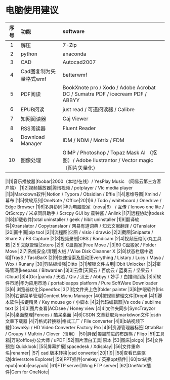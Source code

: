 # 电脑使用建议
|序号|功能|software|
|:---:|:---|:---|
|1|解压| 7-Zip|
|2| python| anaconda|
|3| CAD| Autocad2007|
|4| Cad图复制为矢量格式wmf | betterwmf|
|5|PDF阅读|BookXnote pro / Xodo / Adobe Acrobat DC / Sumatra PDF / icecream PDF / ABBYY|
|6|EPUB阅读|just read / 可道阅读器 / Calibre|
|7|知网阅读器|Caj Viewer|
|8|RSS阅读器|Fluent Reader|
|9|Download Manager|IDM / NDM / Motrix / FDM|
|10|图像处理|GIMP / Photoshop / Topaz Mask AI （抠图）/ Adobe Ilustrantor / Vector magic （图片矢量化）

|1|1|音乐播放器|foobar|2000（本地/在线）/ YesPlay Music （网易云第三方客户端）
|1|2|视频播放器|腾讯视频 / potplayer / Vlc media player
|1|3|Markdown软件|Notion / Typora / Obsidian / Effie
|1|4|思维导图|Xmind / 幕布
|1|5|微软系列|OneNote / Office|20|1|6 / Todo / whiteboard / Onedrive / Edge Browser
|1|6|多屏协同|华为电脑管家（nova|6） / 互传 / lenovo one lite / QtScrcpy / 米卓同屏助手 / Scrcpy GUI by 晨钟酱 / Anlink
|1|7|远程协助|todesk
|1|8|卸载软件|total uninstaller / geek / hibit uninstaller
|1|9|翻译软件|Xtranslator / Copytranslaor / 网易有道词典 / 知云文献翻译 / QTanslator
|20|画中画|pip tool
|2|1|流程图|亿图 / visio / draw.io
|2|2|截图|Snipaste / Share X / FS Capture
|2|3|视频录制|OBS / Bandicam
|2|4|视频压缩|小丸工具箱
|2|5|文献管理|Zotero
|2|6| C盘搬家|Free Move / |3|60 C盘搬家 / Folder Move
|2|7|系统安全/清理|火绒 / Wise Disk Cleanner X
|2|8|状态栏居中透明|TrayS / TaskBarX
|2|9|快速搜索及启动|Everything / Listary / Lucy / Maya / Wox / Runany
|30|剪贴板增强|Ditto
|3|1|解锁文件占用|IObit Unlocker
|3|2|密码管理|keepass / Bitwarden
|3|3|云盘|天翼云 / 百度云 / 蓝奏云 / 坚果云 / iCloud
|3|4|Ocr|panda / 天若 / Qiv / 汉王 / Abbyy / 妙手 / 白描网页版
|3|5|软件市场|华为应用市场 / portableapps platform / Pure SoftWare Downloader
|3|6| 浏览器优化|Speedfox
|3|7|给文件夹上色|folder painter
|3|8|护眼软件|Iris
|3|9|右键菜单管理|Context Menu Manager
|40|按规则整理文件|Dropit
|4|1|脚本软件|按键精灵 / Key mouse go / 小脚本
|4|2|代码编辑器|Vs code / sublime text |2
|4|3|图片查看|ACDsee / Honey view
|4|4|文件夹同步|SyncTrayzor
|4|5|桌面整理|Fences / 酷呆桌面
|4|6|CSDN 文章获取为markdwon文件|csdn 文章下载器
|4|7|格式转换器|格式工厂 / File converter
|4|8|b站视频下载|DownKyi / HD Video Converter Factory Pro
|4|9|资源管理器标签|QttabBar / Groupy / Multrin / Clover（慎用）
|50|屏保|匍匐前进的布朗熊 / Fliqo
|51|工具箱|万彩office办公大师 / uPDF
|52|图片漂白工具|原本
|53|图床|picgo|
|54|文件预览|Quicklook|
|55|屏幕扩展|spacedesk / Xdisplay|
|56|文件重命名|renamer|
|57| cad 版本转换|cad converter|20|1|9|
|58|查看已装驱动|driverstore Explorer|
|59|PPT插件|onekey / 英豪ppt插件|
|60|txt转换epub|mobi|easypub|
|61|FTP server|Wing FTP server|
|62|OneNote插件|Gem for OneNote|